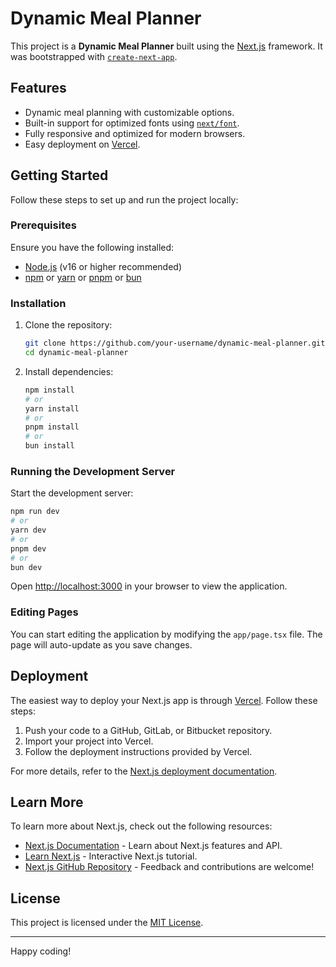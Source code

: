 <!-- 

This file serves as the README for the "dynamic-meal-planner" project. It provides an overview of the project, which is built using the Next.js framework. The project was initialized using the `create-next-app` CLI tool, as referenced in the Next.js documentation. 
-->

# Dynamic Meal Planner

This project is a **Dynamic Meal Planner** built using the [Next.js](https://nextjs.org) framework. It was bootstrapped with [`create-next-app`](https://nextjs.org/docs/app/api-reference/cli/create-next-app).

## Features

- Dynamic meal planning with customizable options.
- Built-in support for optimized fonts using [`next/font`](https://nextjs.org/docs/app/building-your-application/optimizing/fonts).
- Fully responsive and optimized for modern browsers.
- Easy deployment on [Vercel](https://vercel.com).

## Getting Started

Follow these steps to set up and run the project locally:

### Prerequisites

Ensure you have the following installed:

- [Node.js](https://nodejs.org/) (v16 or higher recommended)
- [npm](https://www.npmjs.com/) or [yarn](https://yarnpkg.com/) or [pnpm](https://pnpm.io/) or [bun](https://bun.sh/)

### Installation

1. Clone the repository:

   ```bash
   git clone https://github.com/your-username/dynamic-meal-planner.git
   cd dynamic-meal-planner
   ```

2. Install dependencies:

   ```bash
   npm install
   # or
   yarn install
   # or
   pnpm install
   # or
   bun install
   ```

### Running the Development Server

Start the development server:

```bash
npm run dev
# or
yarn dev
# or
pnpm dev
# or
bun dev
```

Open [http://localhost:3000](http://localhost:3000) in your browser to view the application.

### Editing Pages

You can start editing the application by modifying the `app/page.tsx` file. The page will auto-update as you save changes.

## Deployment

The easiest way to deploy your Next.js app is through [Vercel](https://vercel.com). Follow these steps:

1. Push your code to a GitHub, GitLab, or Bitbucket repository.
2. Import your project into Vercel.
3. Follow the deployment instructions provided by Vercel.

For more details, refer to the [Next.js deployment documentation](https://nextjs.org/docs/app/building-your-application/deploying).

## Learn More

To learn more about Next.js, check out the following resources:

- [Next.js Documentation](https://nextjs.org/docs) - Learn about Next.js features and API.
- [Learn Next.js](https://nextjs.org/learn) - Interactive Next.js tutorial.
- [Next.js GitHub Repository](https://github.com/vercel/next.js) - Feedback and contributions are welcome!

## License

This project is licensed under the [MIT License](LICENSE).

---
Happy coding!
